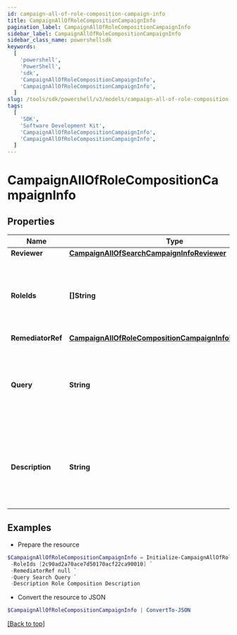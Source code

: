 ```yaml
---
id: campaign-all-of-role-composition-campaign-info
title: CampaignAllOfRoleCompositionCampaignInfo
pagination_label: CampaignAllOfRoleCompositionCampaignInfo
sidebar_label: CampaignAllOfRoleCompositionCampaignInfo
sidebar_class_name: powershellsdk
keywords:
  [
    'powershell',
    'PowerShell',
    'sdk',
    'CampaignAllOfRoleCompositionCampaignInfo',
    'CampaignAllOfRoleCompositionCampaignInfo',
  ]
slug: /tools/sdk/powershell/v3/models/campaign-all-of-role-composition-campaign-info
tags:
  [
    'SDK',
    'Software Development Kit',
    'CampaignAllOfRoleCompositionCampaignInfo',
    'CampaignAllOfRoleCompositionCampaignInfo',
  ]
---
```


# CampaignAllOfRoleCompositionCampaignInfo

## Properties

| Name | Type | Description | Notes |
| --- | --- | --- | --- |
| **Reviewer** | [**CampaignAllOfSearchCampaignInfoReviewer**](campaign-all-of-search-campaign-info-reviewer) |  | [optional] |
| **RoleIds** | **[]String** | Optional list of roles to include in this campaign. Only one of `roleIds` and `query` may be set; if neither are set, all roles are included. | [optional] |
| **RemediatorRef** | [**CampaignAllOfRoleCompositionCampaignInfoRemediatorRef**](campaign-all-of-role-composition-campaign-info-remediator-ref) |  | [required] |
| **Query** | **String** | Optional search query to scope this campaign to a set of roles. Only one of `roleIds` and `query` may be set; if neither are set, all roles are included. | [optional] |
| **Description** | **String** | Describes this role composition campaign. Intended for storing the query used, and possibly the number of roles selected/available. | [optional] |

## Examples

- Prepare the resource

```powershell
$CampaignAllOfRoleCompositionCampaignInfo = Initialize-CampaignAllOfRoleCompositionCampaignInfo  -Reviewer null `
 -RoleIds [2c90ad2a70ace7d50170acf22ca90010] `
 -RemediatorRef null `
 -Query Search Query `
 -Description Role Composition Description
```

- Convert the resource to JSON

```powershell
$CampaignAllOfRoleCompositionCampaignInfo | ConvertTo-JSON
```

[[Back to top]](#)
